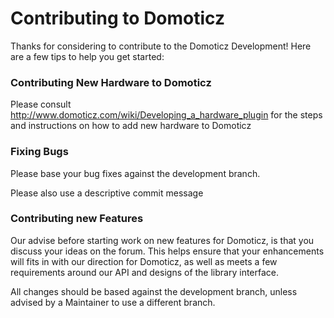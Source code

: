 Contributing to Domoticz
=========================

Thanks for considering to contribute to the Domoticz Development!
Here are a few tips to help you get started:

### Contributing New Hardware to Domoticz
Please consult http://www.domoticz.com/wiki/Developing_a_hardware_plugin
for the steps and instructions on how to add new hardware to Domoticz

### Fixing Bugs
Please base your bug fixes against the development branch.

Please also use a descriptive commit message

### Contributing new Features
Our advise before starting work on new features for Domoticz, is that you discuss
your ideas on the forum. This helps ensure that your enhancements
will fits in with our direction for Domoticz, as well as meets a few requirements
around our API and designs of the library interface. 

All changes should be based against the development branch, unless advised by a
Maintainer to use a different branch. 
